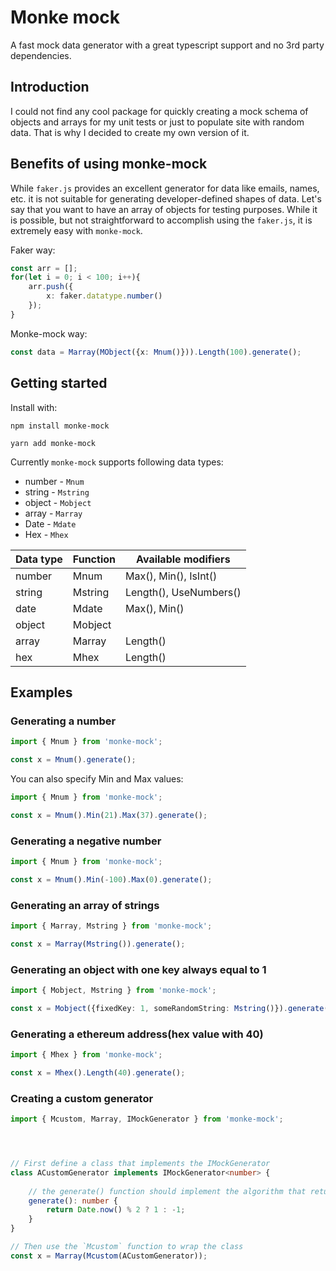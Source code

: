 # Monke mock

A fast mock data generator with a great typescript support and no 3rd party dependencies.

## Introduction

I could not find any cool package for quickly creating a mock schema of objects and arrays for my unit tests or just to populate site with random data. That is why I decided to create my own version of it. 


## Benefits of using monke-mock

While `faker.js` provides an excellent generator for data like emails, names, etc. it is not suitable for generating developer-defined shapes of data. Let's say that you want to have an array of objects for testing purposes. While it is possible, but not straightforward to accomplish using the `faker.js`, it is extremely easy with `monke-mock`.

Faker way:
```typescript
const arr = [];
for(let i = 0; i < 100; i++){
    arr.push({
        x: faker.datatype.number()
    });
}
```

Monke-mock way:
```typescript
const data = Marray(MObject({x: Mnum()})).Length(100).generate();
```

## Getting started

Install with:
```
npm install monke-mock
```
```
yarn add monke-mock
```

Currently `monke-mock` supports following data types:
* number - `Mnum`
* string - `Mstring`
* object - `Mobject`
* array - `Marray`
* Date - `Mdate`
* Hex - `Mhex`

| Data type | Function | Available modifiers|
|-----------|----------|--------------------|
| number    | Mnum     | Max(), Min(), IsInt()|
| string    | Mstring  | Length(), UseNumbers()|
| date      | Mdate    | Max(), Min()|
| object    | Mobject  | |
| array     | Marray   | Length() |
| hex       | Mhex     | Length() |

## Examples

### Generating a number

```typescript
import { Mnum } from 'monke-mock';

const x = Mnum().generate();
```

You can also specify Min and Max values:
```typescript
import { Mnum } from 'monke-mock';

const x = Mnum().Min(21).Max(37).generate();
```

### Generating a negative number

```typescript
import { Mnum } from 'monke-mock';

const x = Mnum().Min(-100).Max(0).generate();
```

### Generating an array of strings

```typescript
import { Marray, Mstring } from 'monke-mock';

const x = Marray(Mstring()).generate();
```

### Generating an object with one key always equal to 1

```typescript
import { Mobject, Mstring } from 'monke-mock';

const x = Mobject({fixedKey: 1, someRandomString: Mstring()}).generate();
```

### Generating a ethereum address(hex value with 40)

```typescript
import { Mhex } from 'monke-mock';

const x = Mhex().Length(40).generate();
```

### Creating a custom generator

```typescript
import { Mcustom, Marray, IMockGenerator } from 'monke-mock';




// First define a class that implements the IMockGenerator
class ACustomGenerator implements IMockGenerator<number> {
    
    // the generate() function should implement the algorithm that returns the random data 
    generate(): number {
        return Date.now() % 2 ? 1 : -1;
    }
}

// Then use the `Mcustom` function to wrap the class
const x = Marray(Mcustom(ACustomGenerator));
```
